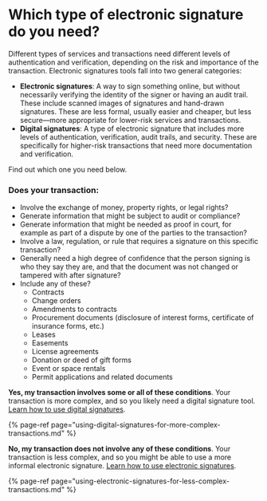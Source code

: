 # Which type of electronic signature do you need?

Different types of services and transactions need different levels of authentication and verification, depending on the risk and importance of the transaction. Electronic signatures tools fall into two general categories:  

* **Electronic signatures**: A way to sign something online, but without necessarily verifying the identity of the signer or having an audit trail. These include scanned images of signatures and hand-drawn signatures. These are less formal, usually easier and cheaper, but less secure—more appropriate for lower-risk services and transactions.  
* **Digital signatures**: A type of electronic signature that includes more levels of authentication, verification, audit trails, and security. These are specifically for higher-risk transactions that need more documentation and verification. 

Find out which one you need below. 

### Does your transaction:

* Involve the exchange of money, property rights, or legal rights?
* Generate information that might be subject to audit or compliance?
* Generate information that might be needed as proof in court, for example as part of a dispute by one of the parties to the transaction?
* Involve a law, regulation, or rule that requires a signature on this specific transaction?
* Generally need a high degree of confidence that the person signing is who they say they are, and that the document was not changed or tampered with after signature?
* Include any of these?
  * Contracts    
  * Change orders   
  * Amendments to contracts 
  * Procurement documents \(disclosure of interest forms, certificate of insurance forms, etc.\) 
  * Leases 
  * Easements 
  * License agreements 
  * Donation or deed of gift forms 
  * Event or space rentals 
  * Permit applications and related documents 

**Yes, my transaction involves some or all of these conditions**. Your transaction is more complex, and so you likely need a digital signature tool. [Learn how to use digital signatures](using-digital-signatures-for-more-complex-transactions.md).

{% page-ref page="using-digital-signatures-for-more-complex-transactions.md" %}

**No, my transaction does not involve any of these conditions**. Your transaction is less complex, and so you might be able to use a more informal electronic signature. [Learn how to use electronic signatures](using-electronic-signatures-for-less-complex-transactions.md).

{% page-ref page="using-electronic-signatures-for-less-complex-transactions.md" %}

